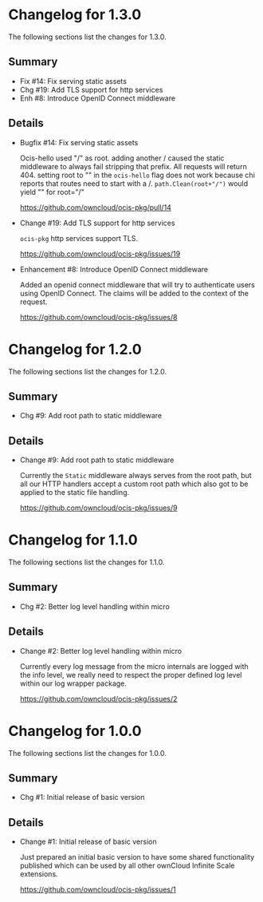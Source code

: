 # Changelog for 1.3.0

The following sections list the changes for 1.3.0.

## Summary

 * Fix #14: Fix serving static assets
 * Chg #19: Add TLS support for http services
 * Enh #8: Introduce OpenID Connect middleware

## Details

 * Bugfix #14: Fix serving static assets

   Ocis-hello used "/" as root. adding another / caused the static middleware to always fail
   stripping that prefix. All requests will return 404. setting root to "" in the `ocis-hello`
   flag does not work because chi reports that routes need to start with a /.
   `path.Clean(root+"/")` would yield "" for root="/"

   https://github.com/owncloud/ocis-pkg/pull/14

 * Change #19: Add TLS support for http services

   `ocis-pkg` http services support TLS.

   https://github.com/owncloud/ocis-pkg/issues/19

 * Enhancement #8: Introduce OpenID Connect middleware

   Added an openid connect middleware that will try to authenticate users using OpenID Connect.
   The claims will be added to the context of the request.

   https://github.com/owncloud/ocis-pkg/issues/8


# Changelog for 1.2.0

The following sections list the changes for 1.2.0.

## Summary

 * Chg #9: Add root path to static middleware

## Details

 * Change #9: Add root path to static middleware

   Currently the `Static` middleware always serves from the root path, but all our HTTP handlers
   accept a custom root path which also got to be applied to the static file handling.

   https://github.com/owncloud/ocis-pkg/issues/9


# Changelog for 1.1.0

The following sections list the changes for 1.1.0.

## Summary

 * Chg #2: Better log level handling within micro

## Details

 * Change #2: Better log level handling within micro

   Currently every log message from the micro internals are logged with the info level, we really
   need to respect the proper defined log level within our log wrapper package.

   https://github.com/owncloud/ocis-pkg/issues/2


# Changelog for 1.0.0

The following sections list the changes for 1.0.0.

## Summary

 * Chg #1: Initial release of basic version

## Details

 * Change #1: Initial release of basic version

   Just prepared an initial basic version to have some shared functionality published which can
   be used by all other ownCloud Infinite Scale extensions.

   https://github.com/owncloud/ocis-pkg/issues/1


